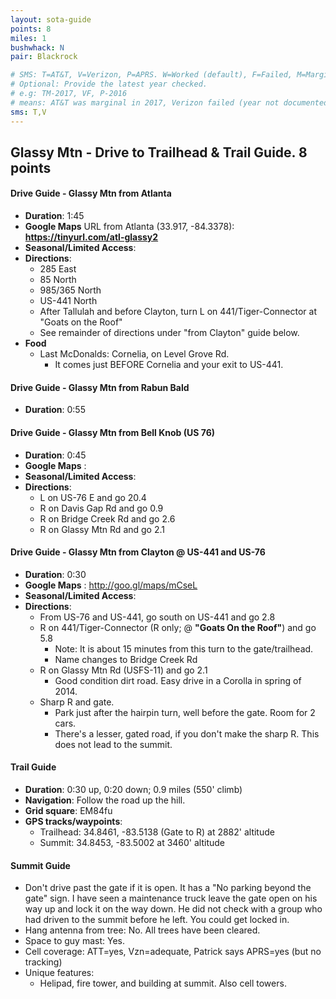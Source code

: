 ```yaml
---
layout: sota-guide
points: 8
miles: 1
bushwhack: N
pair: Blackrock

# SMS: T=AT&T, V=Verizon, P=APRS. W=Worked (default), F=Failed, M=Marginal (some failed).
# Optional: Provide the latest year checked.
# e.g: TM-2017, VF, P-2016
# means: AT&T was marginal in 2017, Verizon failed (year not documented), APRS worked in 2016.
sms: T,V
---
```

Glassy Mtn - Drive to Trailhead & Trail Guide. 8 points
--------------------------------------------------------
#### Drive Guide - Glassy Mtn from Atlanta

* **Duration**: 1:45
* **Google Maps** URL from Atlanta (33.917, -84.3378): **https://tinyurl.com/atl-glassy2**
* **Seasonal/Limited Access**:
* **Directions**:
    * 285 East
    * 85 North
    * 985/365 North
    * US-441 North
    * After Tallulah and before Clayton, turn L on 441/Tiger-Connector at "Goats on the Roof"
    * See remainder of directions under "from Clayton" guide below.
* **Food**
    * Last McDonalds: Cornelia, on Level Grove Rd.
      * It comes just BEFORE Cornelia and your exit to US-441.

#### Drive Guide - Glassy Mtn from Rabun Bald

* **Duration**: 0:55

#### Drive Guide - Glassy Mtn from Bell Knob (US 76)

* **Duration**: 0:45
* **Google Maps** : 
* **Seasonal/Limited Access**:
* **Directions**:
    * L on US-76 E and go 20.4
    * R on Davis Gap Rd and go 0.9
    * R on Bridge Creek Rd and go 2.6
    * R on Glassy Mtn Rd and go 2.1

#### Drive Guide - Glassy Mtn from Clayton @ US-441 and US-76

* **Duration**: 0:30
* **Google Maps** : http://goo.gl/maps/mCseL
* **Seasonal/Limited Access**:
* **Directions**:
    * From US-76 and US-441, go south on US-441 and go 2.8
    * R on 441/Tiger-Connector (R only; @ **"Goats On the Roof"**) and go 5.8
        * Note: It is about 15 minutes from this turn to the gate/trailhead.
        * Name changes to Bridge Creek Rd
    * R on Glassy Mtn Rd (USFS-11) and go 2.1
      * Good condition dirt road. Easy drive in a Corolla in spring of 2014.
    * Sharp R and gate.
        * Park just after the hairpin turn, well before the gate.  Room for 2 cars.
        * There's a lesser, gated road, if you don't make the sharp R. This does not lead to the summit.

#### Trail Guide

* **Duration**: 0:30 up, 0:20 down; 0.9 miles (550' climb)
* **Navigation**: Follow the road up the hill.
* **Grid square**: EM84fu
* **GPS tracks/waypoints**:
    * Trailhead: 34.8461, -83.5138 (Gate to R) at 2882' altitude
    * Summit: 34.8453, -83.5002 at 3460' altitude

#### Summit Guide

* Don't drive past the gate if it is open.  It has a "No parking beyond the gate" sign.  I have seen a maintenance truck leave the gate open on his way up and lock it on the way down.  He did not check with a group who had driven to the summit before he left.  You could get locked in.
* Hang antenna from tree: No.  All trees have been cleared.
* Space to guy mast: Yes.
* Cell coverage: ATT=yes, Vzn=adequate, Patrick says APRS=yes (but no tracking)
* Unique features:
    * Helipad, fire tower, and building at summit.  Also cell towers.
